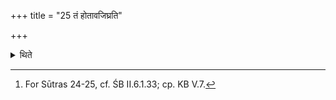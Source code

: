+++
title = "25 तं होतावजिघ्रति"

+++

<details><summary>थिते</summary>

25. The Hotr smells it.[^1]  


[^1]: For Sūtras 24-25, cf. ŚB II.6.1.33; cp. KB V.7.
</details>
